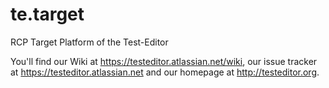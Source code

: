 te.target
=========

RCP Target Platform of the Test-Editor

You'll find our Wiki at https://testeditor.atlassian.net/wiki, our issue tracker at https://testeditor.atlassian.net and our homepage at http://testeditor.org.
